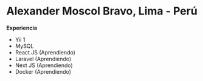 <h1 >Alexander Moscol Bravo, Lima - Perú</h1>

<strong>Experiencia</strong>

<ul>
  <li>Yii 1</li>
  <li>MySQL</li>
  <li>React JS (Aprendiendo)</li>
  <li>Laravel (Aprendiendo)</li>
  <li>Next JS (Aprendiendo)</li>
  <li>Docker (Aprendiendo)</li>
</ul>
